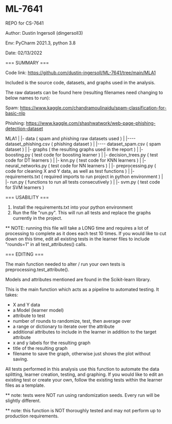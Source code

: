 # ML-7641
REPO for CS-7641



Author: Dustin Ingersoll (dingersoll3)

Env: PyCharm 2021.3, python 3.8

Date: 02/13/2022


=== SUMMARY ===

Code link: https://github.com/dustin-ingersoll/ML-7641/tree/main/MLA1

Included is the source code, datasets, and graphs used in the analysis.


The raw datasets can be found here (resulting filenames need changing to below names to run):

Spam: https://www.kaggle.com/chandramoulinaidu/spam-classification-for-basic-nlp

Phishing: https://www.kaggle.com/shashwatwork/web-page-phishing-detection-dataset


MLA1
|
|- data    ( spam and phishing raw datasets used )
|
|---- dataset_phishing.csv    ( phishing dataset )
|
|---- dataset_spam.csv     ( spam dataset )
|
|- graphs     ( the resulting graphs used in the report )
|
|- boosting.py     ( test code for boosting learner )
|
|- decision_trees.py     ( test code for DT learners )
|
|- knn.py     ( test code for KNN learners )
|
|- neural_networks.py     ( test code for NN learners )
|
|- preprocessing.py     ( code for cleaning X and Y data, as well as test functions )
|
|- requirements.txt      ( required imports to run project in python environment )
|
|- run.py      ( functions to run all tests consecutively )
|
|- svm.py      ( test code for SVM learners )



=== USABILITY ===


1) Install the requirements.txt into your python environment
2) Run the file "run.py". This will run all tests and replace the graphs currently in the project.

** NOTE: running this file will take a LONG time and requires a lot of processing to complete as it does each test 10 times. If you would like to cut down on this time, edit all existing tests in the learner files to include "rounds=1" in all test_attributes() calls. 



=== EDITING ===


The main function needed to alter / run your own tests is preprocessing.test_attribute().

Models and attributes mentioned are found in the Scikit-learn library.

This is the main function which acts as a pipeline to automated testing. It takes:

 - X and Y data
 - a Model (learner model)
 - attribute to test
 - number of rounds to randomize, test, then average over
 - a range or dictionary to iterate over the attribute
 - additional attributes to include in the learner in addition to the target attribute
 - x and y labels for the resulting graph
 - title of the resulting graph
 - filename to save the graph, otherwise just shows the plot without saving.

All tests performed in this analysis use this function to automate the data splitting, learner creation, testing, and graphing. If you would like to edit an existing test or create your own, follow the existing tests within the learner files as a template. 

** note: tests were NOT run using randomization seeds. Every run will be slightly different. 

** note: this function is NOT thoroughly tested and may not perform up to production requirements. 

